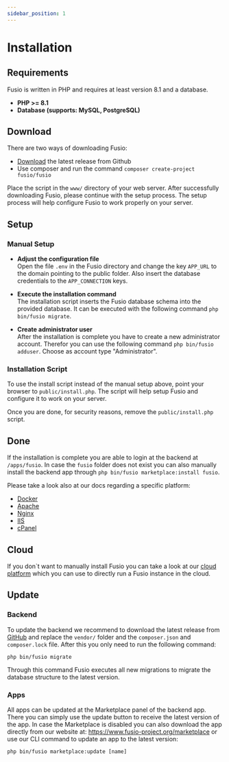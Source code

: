 ```yaml
---
sidebar_position: 1
---
```


# Installation

## Requirements

Fusio is written in PHP and requires at least version 8.1 and a database.

* __PHP >= 8.1__
* __Database (supports: MySQL, PostgreSQL)__

## Download

There are two ways of downloading Fusio:

* [Download](https://www.fusio-project.org/download) the latest release from Github
* Use composer and run the command `composer create-project fusio/fusio`

Place the script in the `www/` directory of your web server. After successfully downloading Fusio, please continue with the
setup process. The setup process will help configure Fusio to work properly on your server.

## Setup

### Manual Setup

* __Adjust the configuration file__  
  Open the file `.env` in the Fusio directory and change the key `APP_URL` to the domain pointing to the public
  folder. Also insert the database credentials to the `APP_CONNECTION` keys.

* __Execute the installation command__  
  The installation script inserts the Fusio database schema into the provided database. It can be executed with the
  following command `php bin/fusio migrate`.

* __Create administrator user__  
  After the installation is complete you have to create a new administrator account. Therefor you can use the following
  command `php bin/fusio adduser`. Choose as account type "Administrator".

### Installation Script

To use the install script instead of the manual setup above, point your browser to `public/install.php`. The script will
help setup Fusio and configure it to work on your server.

Once you are done, for security reasons, remove the `public/install.php` script.

## Done

If the installation is complete you are able to login at the backend at `/apps/fusio`. In case the `fusio` folder does
not exist you can also manually install the backend app through `php bin/fusio marketplace:install fusio`.

Please take a look also at our docs regarding a specific platform:

* [Docker](./docker)
* [Apache](./apache)
* [Nginx](./nginx)
* [IIS](./iis)
* [cPanel](./cpanel)

## Cloud

If you don`t want to manually install Fusio you can take a look at our [cloud platform](https://fusio.cloud/) which you
can use to directly run a Fusio instance in the cloud.

## Update

### Backend

To update the backend we recommend to download the latest release from [GitHub](https://github.com/apioo/fusio) and
replace the `vendor/` folder and the `composer.json` and `composer.lock` file. After this you only need to run the
following command:

```
php bin/fusio migrate
```

Through this command Fusio executes all new migrations to migrate the database structure to the latest version.

### Apps

All apps can be updated at the Marketplace panel of the backend app. There you can simply use the update button to
receive the latest version of the app. In case the Marketplace is disabled you can also download the app directly from
our website at: https://www.fusio-project.org/marketplace or use our CLI command to update an app to the latest version:

```
php bin/fusio marketplace:update [name]
```
